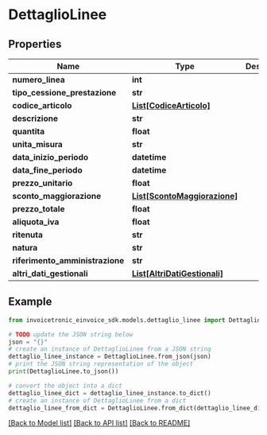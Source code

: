 # DettaglioLinee


## Properties

Name | Type | Description | Notes
------------ | ------------- | ------------- | -------------
**numero_linea** | **int** |  | [optional] 
**tipo_cessione_prestazione** | **str** |  | [optional] 
**codice_articolo** | [**List[CodiceArticolo]**](CodiceArticolo.md) |  | [optional] 
**descrizione** | **str** |  | [optional] 
**quantita** | **float** |  | [optional] 
**unita_misura** | **str** |  | [optional] 
**data_inizio_periodo** | **datetime** |  | [optional] 
**data_fine_periodo** | **datetime** |  | [optional] 
**prezzo_unitario** | **float** |  | [optional] 
**sconto_maggiorazione** | [**List[ScontoMaggiorazione]**](ScontoMaggiorazione.md) |  | [optional] 
**prezzo_totale** | **float** |  | [optional] 
**aliquota_iva** | **float** |  | [optional] 
**ritenuta** | **str** |  | [optional] 
**natura** | **str** |  | [optional] 
**riferimento_amministrazione** | **str** |  | [optional] 
**altri_dati_gestionali** | [**List[AltriDatiGestionali]**](AltriDatiGestionali.md) |  | [optional] 

## Example

```python
from invoicetronic_einvoice_sdk.models.dettaglio_linee import DettaglioLinee

# TODO update the JSON string below
json = "{}"
# create an instance of DettaglioLinee from a JSON string
dettaglio_linee_instance = DettaglioLinee.from_json(json)
# print the JSON string representation of the object
print(DettaglioLinee.to_json())

# convert the object into a dict
dettaglio_linee_dict = dettaglio_linee_instance.to_dict()
# create an instance of DettaglioLinee from a dict
dettaglio_linee_from_dict = DettaglioLinee.from_dict(dettaglio_linee_dict)
```
[[Back to Model list]](../README.md#documentation-for-models) [[Back to API list]](../README.md#documentation-for-api-endpoints) [[Back to README]](../README.md)


